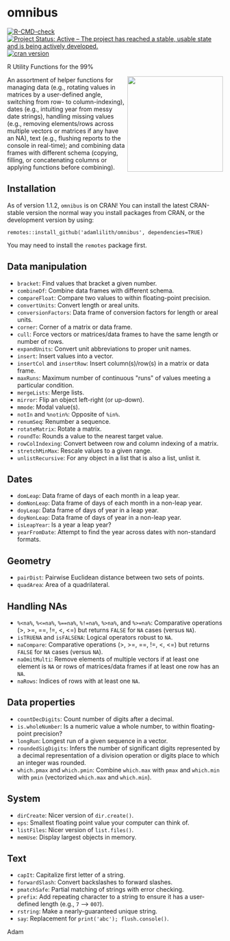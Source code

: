 # omnibus

<!-- badges: start -->

[![R-CMD-check](https://github.com/adamlilith/omnibus/workflows/R-CMD-check/badge.svg)](https://github.com/adamlilith/omnibus/actions)
[![Project Status: Active – The project has reached a stable, usable state and is being actively developed.](https://www.repostatus.org/badges/latest/active.svg)](https://www.repostatus.org/#active)
[![cran version](https://www.r-pkg.org/badges/version/omnibus)](https://cran.r-project.org/package=omnibus)

<!-- badges: end -->


R Utility Functions for the 99%

<img align="right" src="omnibus.png" height="223"/>

An assortment of helper functions for managing data (e.g., rotating values in matrices by a user-defined angle, switching from row- to column-indexing), dates (e.g., intuiting year from messy date strings), handling missing values (e.g., removing elements/rows across multiple vectors or matrices if any have an NA), text (e.g., flushing reports to the console in real-time); and combining data frames with different schema (copying, filling, or concatenating columns or applying functions before combining).

## Installation ##
As of version 1.1.2, `omnibus` is on CRAN! You can install the latest CRAN-stable version the normal way you install packages from CRAN, or the development version by using:

`remotes::install_github('adamlilith/omnibus', dependencies=TRUE)`

You may need to install the `remotes` package first.

## Data manipulation ##
* `bracket`: Find values that bracket a given number.
* `combineDf`: Combine data frames with different schema.
* `compareFloat`: Compare two values to within floating-point precision.
* `convertUnits`: Convert length or areal units.
* `conversionFactors`: Data frame of conversion factors for length or areal units.
* `corner`: Corner of a matrix or data frame.
* `cull`: Force vectors or matrices/data frames to have the same length or number of rows.
* `expandUnits`: Convert unit abbreviations to proper unit names.
* `insert`: Insert values into a vector.
* `insertCol` and `insertRow`: Insert column(s)/row(s) in a matrix or data frame.
* `maxRuns`: Maximum number of continuous "runs" of values meeting a particular condition.
* `mergeLists`: Merge lists.
* `mirror`: Flip an object left-right (or up-down).
* `mmode`: Modal value(s).
* `notIn` and `%notin%`: Opposite of `%in%`.
* `renumSeq`: Renumber a sequence.
* `rotateMatrix`: Rotate a matrix.
* `roundTo`: Rounds a value to the nearest target value.
* `rowColIndexing`: Convert between row and column indexing of a matrix.
* `stretchMinMax`: Rescale values to a given range.
* `unlistRecursive`: For any object in a list that is also a list, unlist it.

## Dates ##
* `domLeap`: Data frame of days of each month in a leap year.
* `domNonLeap`: Data frame of days of each month in a non-leap year.
* `doyLeap`: Data frame of days of year in a leap year.
* `doyNonLeap`: Data frame of days of year in a non-leap year.
* `isLeapYear`: Is a year a leap year?
* `yearFromDate`: Attempt to find the year across dates with non-standard formats.

## Geometry ##
* `pairDist`: Pairwise Euclidean distance between two sets of points.
* `quadArea`: Area of a quadrilateral.

## Handling NAs
* `%<na%`, `%<=na%`, `%==na%`, `%!=na%`, `%>na%`, and `%>=na%`: Comparative operations (>, >=, ==, !=, <, <=) but returns `FALSE` for `NA` cases (versus `NA`).
* `isTRUENA` and `isFALSENA`: Logical operators robust to `NA`.
* `naCompare`: Comparative operations (>, >=, ==, !=, <, <=) but returns `FALSE` for `NA` cases (versus `NA`).
* `naOmitMulti`: Remove elements of multiple vectors if at least one element is `NA` or rows of matrices/data frames if at least one row has an `NA`.
* `naRows`: Indices of rows with at least one `NA`.

## Data properties ##
* `countDecDigits`: Count number of digits after a decimal.
* `is.wholeNumber`: Is a numeric value a whole number, to within floating-point precision?
* `longRun`: Longest run of a given sequence in a vector.
* `roundedSigDigits`: Infers the number of significant digits represented by a decimal representation of a division operation or digits place to which an integer was rounded.
* `which.pmax` and `which.pmin`: Combine `which.max` with `pmax` and `which.min` with `pmin` (vectorized `which.max` and `which.min`).

## System ##
* `dirCreate`: Nicer version of `dir.create()`.
* `eps`: Smallest floating point value your computer can think of.
* `listFiles`: Nicer version of `list.files()`.
* `memUse`: Display largest objects in memory.

## Text ##
* `capIt`: Capitalize first letter of a string.
* `forwardSlash`: Convert backslashes to forward slashes.
* `pmatchSafe`: Partial matching of strings with error checking.
* `prefix`: Add repeating character to a string to ensure it has a user-defined length (e.g., `7` --> `007`).
* `rstring`: Make a nearly-guaranteed unique string.
* `say`: Replacement for `print('abc'); flush.console()`.

Adam
